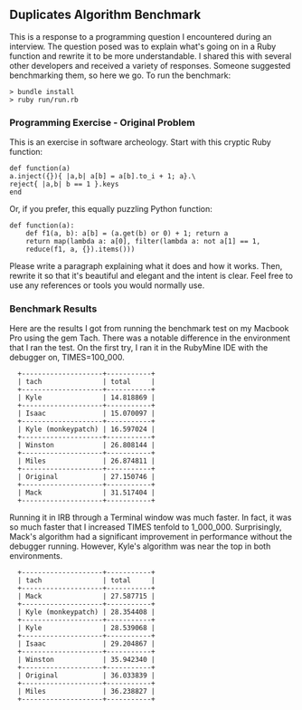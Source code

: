 ## Duplicates Algorithm Benchmark

This is a response to a programming question I encountered during an interview. The question posed was to
explain what's going on in a Ruby function and rewrite it to be more understandable. I shared this with
several other developers and received a variety of responses. Someone suggested benchmarking them, so
here we go. To run the benchmark:

    > bundle install
    > ruby run/run.rb


### Programming Exercise - Original Problem

This is an exercise in software archeology. Start with this cryptic Ruby function:

    def function(a)
    a.inject({}){ |a,b| a[b] = a[b].to_i + 1; a}.\
    reject{ |a,b| b == 1 }.keys
    end

Or, if you prefer, this equally puzzling Python function:

    def function(a):
        def f1(a, b): a[b] = (a.get(b) or 0) + 1; return a
        return map(lambda a: a[0], filter(lambda a: not a[1] == 1,
        reduce(f1, a, {}).items()))


Please write a paragraph explaining what it does and how it works. Then, rewrite it so that it's
beautiful and elegant and the intent is clear. Feel free to use any references or tools you would
normally use.

### Benchmark Results

Here are the results I got from running the benchmark test on my Macbook Pro using the gem Tach. There was a
notable difference in the environment that I ran the test. On the first try, I ran it in the RubyMine IDE
with the debugger on, TIMES=100_000.

      +--------------------+-----------+
      | tach               | total     |
      +--------------------+-----------+
      | Kyle               | 14.818869 |
      +--------------------+-----------+
      | Isaac              | 15.070097 |
      +--------------------+-----------+
      | Kyle (monkeypatch) | 16.597024 |
      +--------------------+-----------+
      | Winston            | 26.808144 |
      +--------------------+-----------+
      | Miles              | 26.874811 |
      +--------------------+-----------+
      | Original           | 27.150746 |
      +--------------------+-----------+
      | Mack               | 31.517404 |
      +--------------------+-----------+

Running it in IRB through a Terminal window was much faster. In fact, it was so much faster that I increased
TIMES tenfold to 1_000_000. Surprisingly, Mack's algorithm had a significant improvement in performance without
the debugger running. However, Kyle's algorithm was near the top in both environments.

      +--------------------+-----------+
      | tach               | total     |
      +--------------------+-----------+
      | Mack               | 27.587715 |
      +--------------------+-----------+
      | Kyle (monkeypatch) | 28.354408 |
      +--------------------+-----------+
      | Kyle               | 28.539068 |
      +--------------------+-----------+
      | Isaac              | 29.204867 |
      +--------------------+-----------+
      | Winston            | 35.942340 |
      +--------------------+-----------+
      | Original           | 36.033839 |
      +--------------------+-----------+
      | Miles              | 36.238827 |
      +--------------------+-----------+
